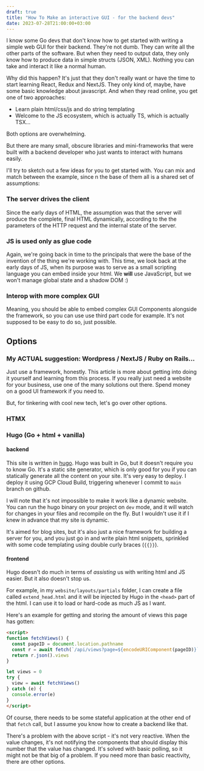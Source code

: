 ```yaml
---
draft: true
title: "How To Make an interactive GUI - for the backend devs"
date: 2023-07-28T21:00:00+03:00
---
```


I know some Go devs that don't know how to get started with writing
a simple web GUI for their backend. They're not dumb. They can write all 
the other parts of the software. But when they need to output data, they only
know how to produce data in simple structs (JSON, XML). Nothing you can take 
and interact it like a normal human.

Why did this happen? It's just that they don't really want or have the time to
start learning React, Redux and NextJS. 
They only kind of, maybe, have some basic knowledge about javascript. And when they
read online, you get one of two approaches:

- Learn plain html/css/js and do string templating
- Welcome to the JS ecosystem, which is actually TS, which is actually TSX...

Both options are overwhelming.

But there are many small, obscure libraries and mini-frameworks that were
built with a backend developer who just wants to interact with humans easily.

I'll try to sketch out a few ideas for you to get started with. You can mix and
match between the example, since n the base of them all is a shared set of assumptions:

### The server drives the client

Since the early days of HTML, the assumption was that the server will produce
the complete, final HTML dynamically, according to the the parameters of the 
HTTP request and the internal state of the server.

### JS is used only as glue code

Again, we're going back in time to the principals that were the base of the invention
of the thing we're working with. This time, we look back at the early days of JS,
when its purpose was to serve as a small scripting language you can embed inside your
html. We **will** use JavaScript, but we won't manage global state and a shadow DOM :)

### Interop with more complex GUI

Meaning, you should be able to embed complex GUI Components alongside 
the framework, so you can use use third part code for example.
It's not supposed to be easy to do so, just possible.


## Options

### My ACTUAL suggestion: Wordpress / NextJS / Ruby on Rails...

Just use a framework, honestly. This article is more about getting into 
doing it yourself and learning from this process. If you really just need a 
website for your business, use one of the many solutions out there. Spend money
on a good UI framework if you need to.

But, for tinkering with cool new tech, let's go over other options.

### HTMX







### Hugo (Go + html + vanilla)

#### backend 

This site is written in [hugo](https://gohugo.io).  Hugo was built in Go,
but it doesn't require you to know Go. It's a static site generator, which is only
good for you if you can statically generate all the content on your site.
It's very easy to deploy. I deploy it using GCP Cloud Build, triggering whenever 
I commit to `main` branch on github.

I will note that it's not impossible to make it work like a dynamic website. You
can run the hugo binary on your project on `dev` mode, and it will watch for changes
in your files and recompile on the fly. But I wouldn't use it if I knew in advance
that my site is dynamic.

It's aimed for blog sites, but it's also just a nice framework for building a server
for you, and you just go in and write plain html snippets, sprinkled with some code 
templating using double curly braces (`{{}}`).

#### frontend

Hugo doesn't do much in terms of *assisting* us with writing html and JS easier.
But it also doesn't stop us.

For example, in my `website/layouts/partials` folder, I can create a file called
`extend_head.html` and it will be injected by Hugo in the `<head>` part of the html.
I can use it to load or hard-code as much JS as I want.

Here's an example for getting and storing the amount of views this page has gotten:

```html
<script>
function fetchViews() {
  const pageID = document.location.pathname
  const r = await fetch(`/api/views?page=${encodeURIComponent(pageID)}`)
  return r.json().views
}

let views = 0
try {
  view = await fetchViews()
} catch (e) {
  console.error(e)
}
</script>
```

Of course, there needs to be some stateful application at the other end of that 
`fetch` call, but I assume you know how to create a backend like that.

There's a problem with the above script - it's not very reactive. When the value 
changes, it's not notifying the components that should display this number that
the value has changed. It's solved with basic polling, so it might not be that 
big of a problem. If you need more than basic reactivity, there are other options.

### 


